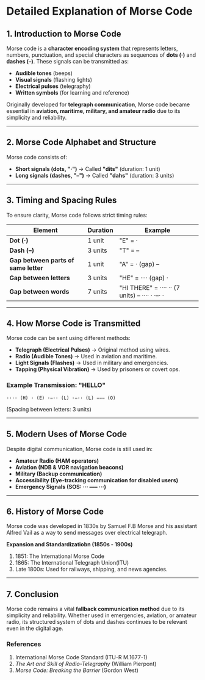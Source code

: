 # **Detailed Explanation of Morse Code**  

## **1. Introduction to Morse Code**  
Morse code is a **character encoding system** that represents letters, numbers, punctuation, and special characters as sequences of **dots (·)** and **dashes (–)**. These signals can be transmitted as:  
- **Audible tones** (beeps)  
- **Visual signals** (flashing lights)  
- **Electrical pulses** (telegraphy)  
- **Written symbols** (for learning and reference)  

Originally developed for **telegraph communication**, Morse code became essential in **aviation, maritime, military, and amateur radio** due to its simplicity and reliability.  

---

## **2. Morse Code Alphabet and Structure**  
Morse code consists of:  
- **Short signals (dots, "·")** → Called **"dits"** (duration: 1 unit)  
- **Long signals (dashes, "–")** → Called **"dahs"** (duration: 3 units)  


---

## **3. Timing and Spacing Rules**  
To ensure clarity, Morse code follows strict timing rules:  

| Element          | Duration | Example |  
|------------------|----------|---------|  
| **Dot (·)**      | 1 unit   | "E" = · |  
| **Dash (–)**     | 3 units  | "T" = – |  
| **Gap between parts of same letter** | 1 unit | "A" = · (gap) – |  
| **Gap between letters** | 3 units | "HE" = ···· (gap) · |  
| **Gap between words** | 7 units | "HI THERE" = ···· ·· (7 units) – ···· · ·–· · |  

---

## **4. How Morse Code is Transmitted**  
Morse code can be sent using different methods:  
- **Telegraph (Electrical Pulses)** → Original method using wires.  
- **Radio (Audible Tones)** → Used in aviation and maritime.  
- **Light Signals (Flashes)** → Used in military and emergencies.  
- **Tapping (Physical Vibration)** → Used by prisoners or covert ops.  

### **Example Transmission: "HELLO"**  
```
···· (H) · (E) ·−·· (L) ·−·· (L) −−− (O)  
```
(Spacing between letters: 3 units)  

---

## **5. Modern Uses of Morse Code**  
Despite digital communication, Morse code is still used in:  
- **Amateur Radio (HAM operators)**  
- **Aviation (NDB & VOR navigation beacons)**  
- **Military (Backup communication)**  
- **Accessibility (Eye-tracking communication for disabled users)**  
- **Emergency Signals (SOS: ··· ––– ···)**  

---

## **6. History of Morse Code**  
Morse code was developed in 1830s by Samuel F.B Morse and his assistant Alfred Vail  as a way to send messages over electrical telegraph.

**Expansion and Standardizatiobn (1850s - 1900s)**
1. 1851: The International Morse Code
2. 1865: The International Telegraph Union(ITU)
3. Late 1800s: Used for railways, shipping, and news agencies.

---

## **7. Conclusion**  
Morse code remains a vital **fallback communication method** due to its simplicity and reliability. Whether used in emergencies, aviation, or amateur radio, its structured system of dots and dashes continues to be relevant even in the digital age.  

### **References**  
1. International Morse Code Standard (ITU-R M.1677-1)  
2. *The Art and Skill of Radio-Telegraphy* (William Pierpont)  
3. *Morse Code: Breaking the Barrier* (Gordon West)  

